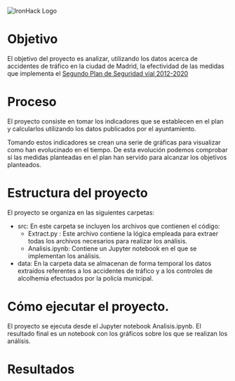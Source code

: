![IronHack Logo](https://s3-eu-west-1.amazonaws.com/ih-materials/uploads/upload_d5c5793015fec3be28a63c4fa3dd4d55.png)

# Objetivo

El objetivo del proyecto es analizar, utilizando los datos acerca de accidentes de tráfico en la ciudad de Madrid, la efectividad de las medidas que implementa el [Segundo Plan de Seguridad vial 2012-2020]("https://www.madrid.es/UnidadesDescentralizadas/UDCMovilidadTransportes/ACONSULTAR/PlanSeguridadVial/PlanSegVial2012-2020.pdf")



# Proceso

El proyecto consiste en tomar los indicadores que se establecen en el plan y calcularlos utilizando los datos publicados por el ayuntamiento. 

Tomando estos indicadores se crean una serie de gráficas para visualizar como han evolucinado en el tiempo. De esta evolución podemos comprobar si las medidas planteadas en el plan han servido para alcanzar los objetivos planteados.


# Estructura del proyecto

El proyecto se organiza en las siguientes carpetas:

* src: En este carpeta se incluyen los archivos que contienen el código:
    * Extract.py : Este archivo contiene la lógica empleada para extraer todas los archivos necesarios para realizar los análisis.
    * Analisis.ipynb: Contiene un Jupyter notebook en el que se implementan los análisis.
* data: En la carpeta data se almacenan de forma temporal los datos extraídos referentes a los accidentes de tráfico y a los controles de alcolhemia efectuados por la policía municipal.


# Cómo ejecutar el proyecto.

El proyecto se ejecuta desde el Jupyter notebook Analisis.ipynb. El resultado final es un notebook con los gráficos sobre los que se realizan los análisis.

# Resultados






